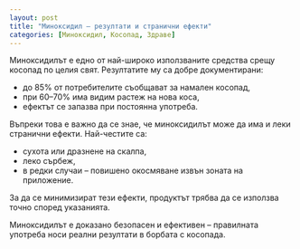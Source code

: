 ```yaml
---
layout: post
title: "Миноксидил – резултати и странични ефекти"
categories: [Миноксидил, Косопад, Здраве]
---
```


Миноксидилът е едно от най-широко използваните средства срещу косопад по целия свят. Резултатите му са добре документирани:  
- до 85% от потребителите съобщават за намален косопад,  
- при 60–70% има видим растеж на нова коса,  
- ефектът се запазва при постоянна употреба.  

Въпреки това е важно да се знае, че миноксидилът може да има и леки странични ефекти. Най-честите са:  
- сухота или дразнене на скалпа,  
- леко сърбеж,  
- в редки случаи – повишено окосмяване извън зоната на приложение.  

За да се минимизират тези ефекти, продуктът трябва да се използва точно според указанията.  

Миноксидилът е доказано безопасен и ефективен – правилната употреба носи реални резултати в борбата с косопада.  

